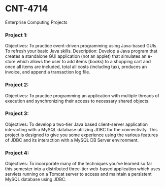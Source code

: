 # CNT-4714 
Enterprise Computing Projects


### Project 1:

Objectives: To practice event-driven programming using Java-based GUIs. To refresh your basic Java skills. Description: Develop a Java program that creates a standalone GUI application (not an applet) that simulates an e-store which allows the user to add items (books) to a shopping cart and once all items are included, total all costs (including tax), produces an invoice, and append a transaction log file.


### Project 2:

Objectives: To practice programming an application with multiple threads of execution and synchronizing their access to necessary shared objects.


### Project 3:

Objectives: To develop a two-tier Java based client-server application interacting with a MySQL database utilizing JDBC for the connectivity. This project is designed to give you some experience using the various features of JDBC and its interaction with a MySQL DB Server environment.

### Project 4:

Objectives: To incorporate many of the techniques you’ve learned so far this semester into a distributed three-tier web-based application which uses servlets running on a Tomcat server to access and maintain a persistent MySQL database using JDBC.
